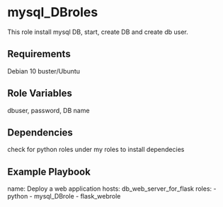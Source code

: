mysql_DBroles
=========

This role install mysql DB, start, create DB and create db user. 

Requirements
------------

Debian 10 buster/Ubuntu


Role Variables
--------------

dbuser, password, DB name

Dependencies
------------

check for python roles under my roles to install dependecies

Example Playbook
----------------

  name: Deploy a web application
  hosts: db_web_server_for_flask
  roles:
    - python
    - mysql_DBrole
    - flask_webrole

